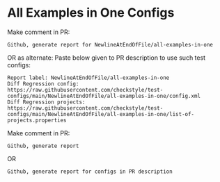 # All Examples in One Configs
Make comment in PR:
```
Github, generate report for NewlineAtEndOfFile/all-examples-in-one
```
OR as alternate:
Paste below given to PR description to use such test configs:
```
Report label: NewlineAtEndOfFile/all-examples-in-one
Diff Regression config: https://raw.githubusercontent.com/checkstyle/test-configs/main/NewlineAtEndOfFile/all-examples-in-one/config.xml
Diff Regression projects: https://raw.githubusercontent.com/checkstyle/test-configs/main/NewlineAtEndOfFile/all-examples-in-one/list-of-projects.properties
```
Make comment in PR:
```
Github, generate report
```
OR
```
Github, generate report for configs in PR description
```
